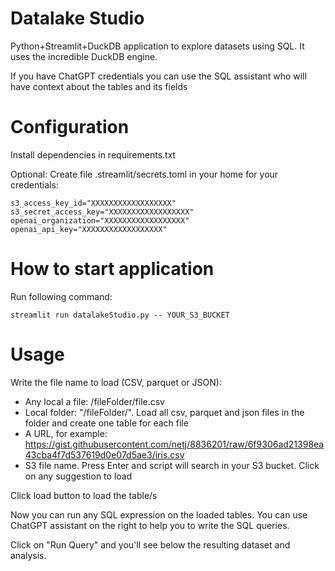 # Datalake Studio
Python+Streamlit+DuckDB application to explore datasets using SQL. It uses the incredible DuckDB engine.

If you have ChatGPT credentials you can use the SQL assistant who will have context about the tables and its fields

# Configuration

Install dependencies in requirements.txt

Optional: Create file .streamlit/secrets.toml in your home for your credentials:

```
s3_access_key_id="XXXXXXXXXXXXXXXXXX"
s3_secret_access_key="XXXXXXXXXXXXXXXXXX"
openai_organization="XXXXXXXXXXXXXXXXXX"
openai_api_key="XXXXXXXXXXXXXXXXXX"
```

# How to start application
Run following command:
```
streamlit run datalakeStudio.py -- YOUR_S3_BUCKET
```

# Usage

Write the file name to load (CSV, parquet or JSON):

* Any local a file: /fileFolder/file.csv
* Local folder: "/fileFolder/". Load all csv, parquet and json files in the folder and create one table for each file
* A URL, for example: https://gist.githubusercontent.com/netj/8836201/raw/6f9306ad21398ea43cba4f7d537619d0e07d5ae3/iris.csv
* S3 file name. Press Enter and script will search in your S3 bucket. Click on any suggestion to load


Click load button to load the table/s

Now you can run any SQL expression on the loaded tables. You can use ChatGPT assistant on the right to help you to write the SQL queries.

Click on "Run Query" and you'll see below the resulting dataset and analysis.







